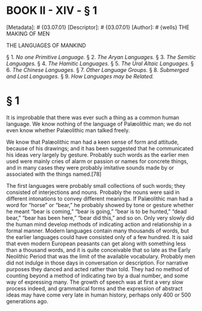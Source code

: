 # BOOK II - XIV - § 1
[Metadata]: # {03.07.01}
[Descriptor]: # {03.07.01}
[Author]: # {wells}
THE MAKING OF MEN

THE LANGUAGES OF MANKIND

§ 1. _No one Primitive Language._ § 2. _The Aryan Languages._ § 3.
_The Semitic Languages._ § 4. _The Hamitic Languages._ § 5. _The      Ural
Altaic Languages._ § 6. _The Chinese Languages._ § 7. _Other      Language
Groups._ § 8. _Submerged and Lost Languages._ § 9. _How      Languages may be
Related._

# § 1
It is improbable that there was ever such a thing as a common human language.
We know nothing of the language of Palæolithic man; we do not even know whether
Palæolithic man talked freely.

We know that Palæolithic man had a keen sense of form and attitude, because of
his drawings; and it has been suggested that he communicated his ideas very
largely by gesture. Probably such words as the earlier men used were mainly
cries of alarm or passion or names for concrete things, and in many cases they
were probably imitative sounds made by or associated with the things named.[78]

The first languages were probably small collections of such words; they
consisted of interjections and nouns. Probably the nouns were said in different
intonations to convey different meanings. If Palæolithic man had a word for
“horse” or “bear,” he probably showed by tone or gesture whether he meant “bear
is coming,” “bear is going,” “bear is to be hunted,” “dead bear,” “bear has
been here,” “bear did this,” and so on. Only very slowly did the human mind
develop methods of indicating action and relationship in a formal manner.
Modern languages contain many thousands of words, but the earlier languages
could have consisted only of a few hundred. It is said that even modern
European peasants can get along with something less than a thousand words, and
it is quite conceivable that so late as the Early Neolithic Period that was the
limit of the available vocabulary. Probably men did not indulge in those days
in conversation or description. For narrative purposes they danced and acted
rather than told. They had no method of counting beyond a method of indicating
two by a dual number, and some way of expressing many. The growth of speech was
at first a very slow process indeed, and grammatical forms and the expression
of abstract ideas may have come very late in human history, perhaps only 400 or
500 generations ago.

